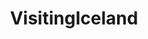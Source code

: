 ---
title: VisitingIceland
crosslinks:
- Iceland
- me_irl
- MoveToIceland
- minimalism
- chipcards
- campingandhiking
- causeWhyNotMate
- Suomi
- learnicelandic
---
